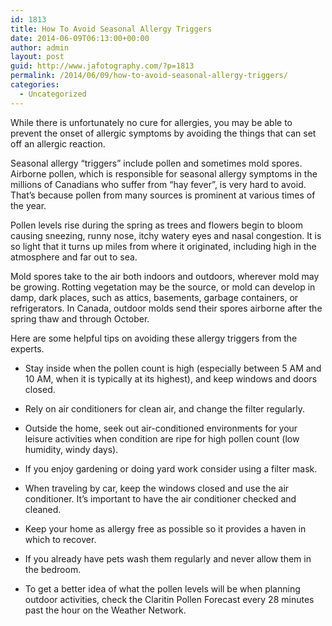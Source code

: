 ```yaml
---
id: 1813
title: How To Avoid Seasonal Allergy Triggers
date: 2014-06-09T06:13:00+00:00
author: admin
layout: post
guid: http://www.jafotography.com/?p=1813
permalink: /2014/06/09/how-to-avoid-seasonal-allergy-triggers/
categories:
  - Uncategorized
---
```

While there is unfortunately no cure for allergies, you may be able to prevent the onset of allergic symptoms by avoiding the things that can set off an allergic reaction.

Seasonal allergy &#8220;triggers&#8221; include pollen and sometimes mold spores. Airborne pollen, which is responsible for seasonal allergy symptoms in the millions of Canadians who suffer from &#8220;hay fever&#8221;, is very hard to avoid. That&#8217;s because pollen from many sources is prominent at various times of the year.

Pollen levels rise during the spring as trees and flowers begin to bloom causing sneezing, runny nose, itchy watery eyes and nasal congestion. It is so light that it turns up miles from where it originated, including high in the atmosphere and far out to sea.

Mold spores take to the air both indoors and outdoors, wherever mold may be growing. Rotting vegetation may be the source, or mold can develop in damp, dark places, such as attics, basements, garbage containers, or refrigerators. In Canada, outdoor molds send their spores airborne after the spring thaw and through October.

Here are some helpful tips on avoiding these allergy triggers from the experts.

* Stay inside when the pollen count is high (especially between 5 AM and 10 AM, when it is typically at its highest), and keep windows and doors closed.

* Rely on air conditioners for clean air, and change the filter regularly.

* Outside the home, seek out air-conditioned environments for your leisure activities when condition are ripe for high pollen count (low humidity, windy days).

* If you enjoy gardening or doing yard work consider using a filter mask.

* When traveling by car, keep the windows closed and use the air conditioner. It&#8217;s important to have the air conditioner checked and cleaned.

* Keep your home as allergy free as possible so it provides a haven in which to recover.

* If you already have pets wash them regularly and never allow them in the bedroom.

* To get a better idea of what the pollen levels will be when planning outdoor activities, check the Claritin Pollen Forecast every 28 minutes past the hour on the Weather Network.